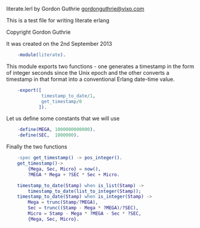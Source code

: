 literate.lerl by Gordon Guthrie <gordonguthrie@vixo.com>

This is a test file for writing literate erlang

Copyright Gordon Guthrie

It was created on the 2nd September 2013

```erlang
    -module(literate).
```

This module exports two functions  - one generates a timestamp in the form of integer seconds since the Unix epoch and the other converts a timestamp in that format into a conventional Erlang date-time value.

```erlang
    -export([
             timestamp_to_date/1,
             get_timestamp/0
            ]).
```

Let us define some constants that we will use

```erlang
    -define(MEGA, 1000000000000).
    -define(SEC,  1000000).
```

Finally the two functions

```erlang
    -spec get_timestamp() -> pos_integer().
    get_timestamp()->
        {Mega, Sec, Micro} = now(),
        ?MEGA * Mega + ?SEC * Sec + Micro.

    timestamp_to_date(Stamp) when is_list(Stamp) ->
        timestamp_to_date(list_to_integer(Stamp));
    timestamp_to_date(Stamp) when is_integer(Stamp) ->
        Mega = trunc(Stamp/?MEGA),
        Sec = trunc((Stamp - Mega * ?MEGA)/?SEC),
        Micro = Stamp - Mega * ?MEGA - Sec * ?SEC,
        {Mega, Sec, Micro}.

